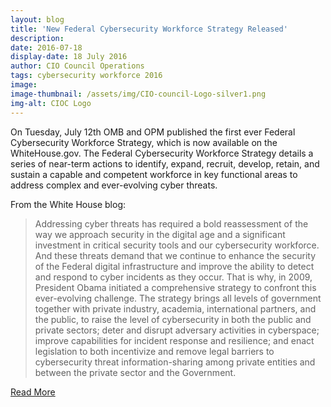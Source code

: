 ```yaml
---
layout: blog
title: 'New Federal Cybersecurity Workforce Strategy Released'
description:
date: 2016-07-18
display-date: 18 July 2016
author: CIO Council Operations
tags: cybersecurity workforce 2016
image:
image-thumbnail: /assets/img/CIO-council-Logo-silver1.png
img-alt: CIOC Logo
---
```

On Tuesday, July 12th OMB and OPM published the first ever Federal Cybersecurity Workforce Strategy, which is now available on the WhiteHouse.gov. The Federal Cybersecurity Workforce Strategy details a series of near-term actions to identify, expand, recruit, develop, retain, and sustain a capable and competent workforce in key functional areas to address complex and ever-evolving cyber threats.

From the White House blog:

>Addressing cyber threats has required a bold reassessment of the way we approach security in the digital age and a significant investment in critical security tools and our cybersecurity workforce. And these threats demand that we continue to enhance the security of the Federal digital infrastructure and improve the ability to detect and respond to cyber incidents as they occur. That is why, in 2009, President Obama initiated a comprehensive strategy to confront this ever-evolving challenge. The strategy brings all levels of government together with private industry, academia, international partners, and the public, to raise the level of cybersecurity in both the public and private sectors; deter and disrupt adversary activities in cyberspace; improve capabilities for incident response and resilience; and enact legislation to both incentivize and remove legal barriers to cybersecurity threat information-sharing among private entities and between the private sector and the Government.

[Read More](https://www.whitehouse.gov/blog/2016/07/12/strengthening-federal-cybersecurity-workforce)
